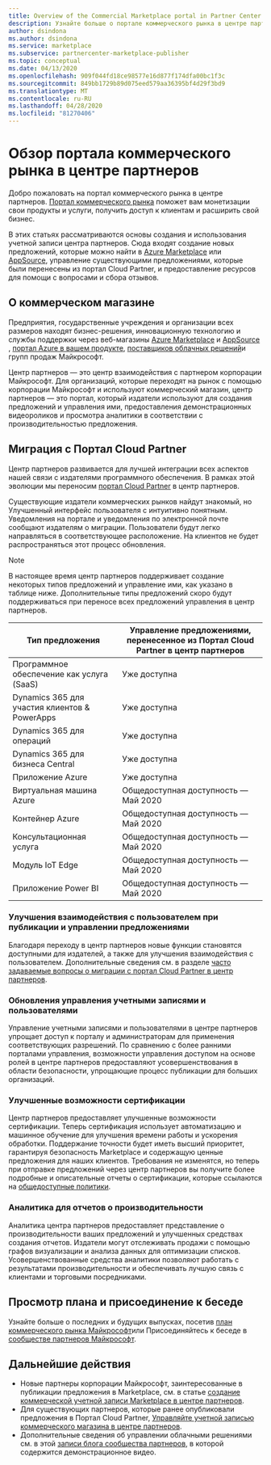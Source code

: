 ```yaml
---
title: Overview of the Commercial Marketplace portal in Partner Center (Обзор портала коммерческой платформы в Центре партнеров)
description: Узнайте больше о портале коммерческого рынка в центре партнеров, а также о том, как перечислять и продавать предложения в Azure Marketplace, AppSource и с помощью программы поставщика облачных решений (CSP).
author: dsindona
ms.author: dsindona
ms.service: marketplace
ms.subservice: partnercenter-marketplace-publisher
ms.topic: conceptual
ms.date: 04/13/2020
ms.openlocfilehash: 909f044fd18ce98577e16d877f174dfa00bc1f3c
ms.sourcegitcommit: 849bb1729b89d075eed579aa36395bf4d29f3bd9
ms.translationtype: MT
ms.contentlocale: ru-RU
ms.lasthandoff: 04/28/2020
ms.locfileid: "81270406"
---
```

# <a name="overview-of-the-commercial-marketplace-portal-in-partner-center"></a>Обзор портала коммерческого рынка в центре партнеров

Добро пожаловать на портал коммерческого рынка в центре партнеров. [Портал коммерческого рынка](https://partner.microsoft.com/dashboard/commercial-marketplace/) поможет вам монетизации свои продукты и услуги, получить доступ к клиентам и расширить свой бизнес.

В этих статьях рассматриваются основы создания и использования учетной записи центра партнеров. Сюда входят создание новых предложений, которые можно найти в [Azure Marketplace](https://azuremarketplace.microsoft.com/) или [AppSource](https://appsource.microsoft.com/), управление существующими предложениями, которые были перенесены из портал Cloud Partner, и предоставление ресурсов для помощи с вопросами и сбора отзывов.

## <a name="about-the-commercial-marketplace"></a>О коммерческом магазине

Предприятия, государственные учреждения и организации всех размеров находят бизнес-решения, инновационную технологию и службы поддержки через веб-магазины [Azure Marketplace](https://azuremarketplace.microsoft.com/) и [AppSource](https://appsource.microsoft.com/) , [портал Azure в вашем продукте](https://portal.azure.com), [поставщиков облачных решений](https://partner.microsoft.com/cloud-solution-provider)и групп продаж Майкрософт.

Центр партнеров — это центр взаимодействия с партнером корпорации Майкрософт. Для организаций, которые переходят на рынок с помощью корпорации Майкрософт и используют коммерческий магазин, центр партнеров — это портал, который издатели используют для создания предложений и управления ими, предоставления демонстрационных видеороликов и просмотра аналитики в соответствии с производительностью предложения.

## <a name="migration-from-cloud-partner-portal"></a>Миграция с Портал Cloud Partner

Центр партнеров развивается для лучшей интеграции всех аспектов нашей связи с издателями программного обеспечения. В рамках этой эволюции мы переносим [портал Cloud Partner](https://cloudpartner.azure.com/) в центр партнеров.

Существующие издатели коммерческих рынков найдут знакомый, но Улучшенный интерфейс пользователя с интуитивно понятным. Уведомления на портале и уведомления по электронной почте сообщают издателям о миграции. Пользователи будут легко направляться в соответствующее расположение. На клиентов не будет распространяться этот процесс обновления.

>[!NOTE]
>В настоящее время центр партнеров поддерживает создание некоторых типов предложений и управление ими, как указано в таблице ниже. Дополнительные типы предложений скоро будут поддерживаться при переносе всех предложений управления в центр партнеров.

|Тип предложения  |Управление предложениями, перенесенное из Портал Cloud Partner в центр партнеров  |
|---------|---------|
|Программное обеспечение как услуга (SaaS)     | Уже доступна       |
|Dynamics 365 для участия клиентов & PowerApps     | Уже доступна         |
|Dynamics 365 для операций     | Уже доступна        |
|Dynamics 365 для бизнеса Central     | Уже доступна        |
|Приложение Azure     | Уже доступна        |
|Виртуальная машина Azure     | Общедоступная доступность — Май 2020        |
|Контейнер Azure     | Общедоступная доступность — Май 2020        |
|Консультационная услуга     | Общедоступная доступность — Май 2020        |
|Модуль IoT Edge     | Общедоступная доступность — Май 2020        |
|Приложение Power BI    | Общедоступная доступность — Май 2020        |

### <a name="improvements-on-publishing-and-offer-management-user-experience"></a>Улучшения взаимодействия с пользователем при публикации и управлении предложениями

Благодаря переходу в центр партнеров новые функции становятся доступными для издателей, а также для улучшения взаимодействия с пользователем.  Дополнительные сведения см. в разделе [часто задаваемые вопросы о миграции с портал Cloud Partner в центр партнеров](https://docs.microsoft.com/azure/marketplace/cloud-partner-portal-orig/cloud-partner-portal-migration-faq).

### <a name="account-and-user-management-updates"></a>Обновления управления учетными записями и пользователями

Управление учетными записями и пользователями в центре партнеров упрощает доступ к порталу и администраторам для применения соответствующих разрешений. По сравнению с более ранними порталами управления, возможности управления доступом на основе ролей в центре партнеров предоставляют усовершенствования в области безопасности, упрощающие процесс публикации для больших организаций.

### <a name="improved-certification-experience"></a>Улучшенные возможности сертификации

Центр партнеров предоставляет улучшенные возможности сертификации. Теперь сертификация использует автоматизацию и машинное обучение для улучшения времени работы и ускорения обработки. Поддержание точности будет иметь высший приоритет, гарантируя безопасность Marketplace и содержащую ценные предложения для наших клиентов. Требования не изменятся, но теперь при отправке предложений через центр партнеров вы получите более подробные и описательные отчеты о сертификации, которые ссылаются на [общедоступные политики](https://docs.microsoft.com/legal/marketplace/certification-policies).

### <a name="analytics-for-performance-reporting"></a>Аналитика для отчетов о производительности

Аналитика центра партнеров предоставляет представление о производительности ваших предложений и улучшенных средствах создания отчетов. Издатели могут отслеживать продажи с помощью графов визуализации и анализа данных для оптимизации списков. Усовершенствованные средства аналитики позволяют работать с результатами производительности и обеспечивать лучшую связь с клиентами и торговыми посредниками.

## <a name="view-the-roadmap-and-join-the-conversation"></a>Просмотр плана и присоединение к беседе

Узнайте больше о последних и будущих выпусках, посетив [план коммерческого рынка Майкрософт](https://docs.microsoft.com/azure/marketplace/marketplace-roadmap)или Присоединяйтесь к беседе в [сообществе партнеров Майкрософт](https://www.microsoftpartnercommunity.com/).

## <a name="next-steps"></a>Дальнейшие действия

- Новые партнеры корпорации Майкрософт, заинтересованные в публикации предложения в Marketplace, см. в статье [создание коммерческой учетной записи Marketplace в центре партнеров](https://docs.microsoft.com/azure/marketplace/partner-center-portal/create-account).
- Для существующих партнеров, которые ранее опубликовали предложения в Портал Cloud Partner, [Управляйте учетной записью коммерческого магазина в центре партнеров](https://docs.microsoft.com/azure/marketplace/partner-center-portal/manage-account).
- Дополнительные сведения об управлении облачными решениями см. в этой [записи блога сообщества партнеров](https://www.microsoftpartnercommunity.com/t5/Azure-Marketplace-and-AppSource/Cloud-Marketplace-In-Partner-Center/m-p/9738#M293), в которой содержится демонстрационное видео.
